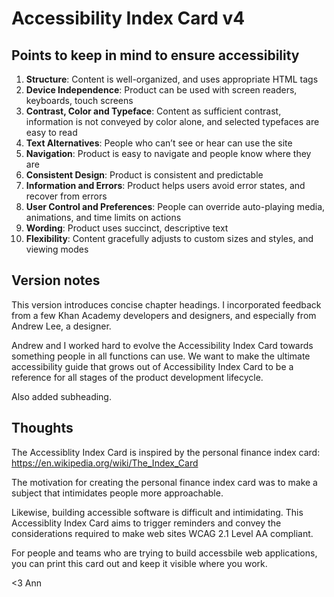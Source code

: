 # Accessibility Index Card v4
## Points to keep in mind to ensure accessibility

1. **Structure**: Content is well-organized, and uses appropriate HTML tags
2. **Device Independence**: Product can be used with screen readers, keyboards, touch screens
3. **Contrast, Color and Typeface**: Content as sufficient contrast, information is not conveyed by color alone, and selected typefaces are easy to read
4. **Text Alternatives**: People who can’t see or hear can use the site
5. **Navigation**: Product is easy to navigate and people know where they are
6. **Consistent Design**: Product is consistent and predictable
7. **Information and Errors**: Product helps users avoid error states, and recover from errors
8. **User Control and Preferences**: People can override auto-playing media, animations, and time limits on actions
9. **Wording**: Product uses succinct, descriptive text
10. **Flexibility**: Content gracefully adjusts to custom sizes and styles, and viewing modes

## Version notes

This version introduces concise chapter headings. I incorporated feedback from a few Khan Academy developers and designers, and especially from Andrew Lee, a designer.

Andrew and I worked hard to evolve the Accessibility Index Card towards something people in all functions can use. We want to make the ultimate accessibility guide that grows out of Accessibility Index Card to be a reference for all stages of the product development lifecycle.

Also added subheading.

## Thoughts

The Accessiblity Index Card is inspired by the personal finance index card: https://en.wikipedia.org/wiki/The_Index_Card

The motivation for creating the personal finance index card was to make a subject that intimidates people more approachable.

Likewise, building accessible software is difficult and intimidating. This Accessiblity Index Card aims to trigger reminders and convey the considerations required to make web sites WCAG 2.1 Level AA compliant.

For people and teams who are trying to build accessbile web applications, you can print this card out and keep it visible where you work.

<3
Ann

